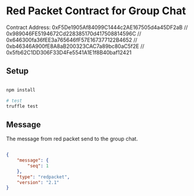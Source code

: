 # Red Packet Contract for Group Chat

Contract Address: 0xF5De1905Af84099C1444c2AE167505d4a45DF2aB // 0x989046FE5194672Cd228385170d417508814596C // 0x646300fa36fEE3a765646fF57E167377122B4652 // 0xb46346A900fE8A8aB200323CAC7a89bc80aC5f2E // 0x5fb62C1DD306F33D4Fe5541A1E1f8B40baf12421

## Setup

```bash

npm install

# test
truffle test

```

## Message

The message from red packet send to the group chat.

```json

{
    "message": {
        "seq": 1
    },
    "type": "redpacket",
    "version": "2.1"
}



```
